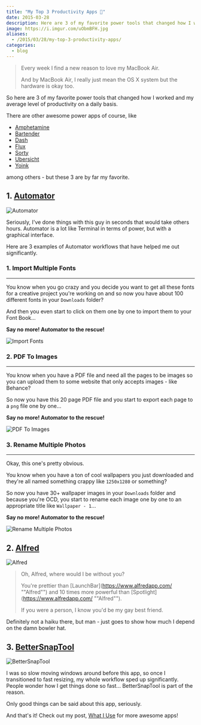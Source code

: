```yaml
---
title: "My Top 3 Productivity Apps 🎩"
date: 2015-03-28
description: Here are 3 of my favorite power tools that changed how I worked and my average level of productivity on a daily basis.
image: https://i.imgur.com/uObmBFH.jpg
aliases:
  - /2015/03/28/my-top-3-productivity-apps/
categories:
  - blog
---
```


> Every week I find a new reason to love my MacBook Air.
>
> And by MacBook Air, I really just mean the OS X system but the hardware is okay too.

So here are 3 of my favorite power tools that changed how I worked and my average level of productivity on a daily basis.

There are other awesome power apps of course, like

- [Amphetamine](https://itunes.apple.com/us/app/amphetamine/id937984704?mt=12 "Amphetamine")
- [Bartender](https://www.macbartender.com "Bartender")
- [Dash](https://kapeli.com/dash "Dash")
- [Flux](https://justgetflux.com "Flux")
- [Sorty](https://wiles.dk/ "Sorty")
- [Ubersicht](https://tracesof.net/uebersicht/ "Ubersicht")
- [Yoink](https://eternalstorms.at/yoink/ "Yoink")

among others - but these 3 are by far my favorite.

## 1. [Automator](https://en.wikipedia.org/wiki/Automator_%28software%29 "Automator")

![Automator](https://www.redundantrobot.com/wp-content/uploads/2013/10/automator.png)

Seriously, I've done things with this guy in seconds that would take others hours. Automator is a lot like Terminal in terms of power, but with a graphical interface.

Here are 3 examples of Automator workflows that have helped me out significantly.

### 1. Import Multiple Fonts

---

You know when you go crazy and you decide you want to get all these fonts for a creative project you're working on and so now you have about 100 different fonts in your `Downloads` folder?

And then you even start to click on them one by one to import them to your Font Book...

**Say no more! Automator to the rescue!**

![Import Fonts](https://lh3.googleusercontent.com/Loy00P2M-y1-C1NReCZ9KbGb3zxehZJF5lhr67-7OuMEXnNYjW5IVUXkros8kgc4jxq0VLSJ7EhFh1xAqox5M_iUS0V_S0K6DYG0kocFC_powqYIxgI2qrpu-SF4lMOVXg2S3C0vhUCtZZaxCsizdoltmYZUiq-EUpCXDABihNAIvyYDI2mSa5f73Hoor_w-ZJJGN7AvnKEtjXYdy25AQuzE_-siG_m-Oy1mkScOWEYA55eVUr3UP5DVhrFhbm5ftFDyqc5PQ_3ZzOCLX8eDUHcesD2JJoImbto0At1MOqhTJ9S8eUR8eIr76BLefC5W9n-8obRu2tZsh-WIpV4AW-AOcXTF5HA44k2g2MhIxXpJmWWGpdprkzRpwMPFVfaLGDccY5e9I0JADFZV-MPOZiEx-tr9aVYKrurfoNTprAnmOdkqT2NtsurZG3wbYM2UQXLqq5nP6ZxcTfNOAJcgeSUsPwdCOmwHpLkp2HZ1vESEOW-XvlDcukDJ3BFS2Zg5hbtsjn4EueO8cNIlMtJMyrhlDK7wnoQzE6mheW9KByq9qXKnvtsnqgz3W3FFJKHKxdqDV4SmcOMSJNpUGVNOJSeX079Ku_NdYP4f3cfC9x7PqrSRrNfFWkKbcN__54Ih=w1060-h371-no)

### 2. PDF To Images

---

You know when you have a PDF file and need all the pages to be images so you can upload them to some website that only accepts images - like Behance?

So now you have this 20 page PDF file and you start to export each page to a `png` file one by one...

**Say no more! Automator to the rescue!**

![PDF To Images](https://lh3.googleusercontent.com/1dklPsda_bE5HUIh-Wxrn210A8XqTSn2Duar_ZVoPWL-DpVKcH96YScOo95ef3buAxbvxjLBEpFd6et29-vyVRnU-cZA4aD8bR6WYQGeu-Qi2NZrQ4uZUo2wXS-hDAJlvuI1w44OLcNARskxkyKg8qiR63sYUiOJ8-lPkcprWSLDCM9rxvhoknzWU2SJyAbgPeQl4_A_FZRhU9-DMOsV_fe683rDkiJEdWoEtCF1ZTjIZSCsttTX6_pgWLCwBNEB2i27meaek6_L2kbIwc3MtoLsSIj04nyl-Y2LL8Br5rh4bVndAmij1WDeI7X6r4XctFZ__0uPbjKV-ijttCBtr4Zd2vrseFXBYhit1Tb_8bG8rqDsN9wUG3nkHwx17OaNJLEAceP8Jpl6iHOTG92WFdAO6E3xpXraUUGnvL5TYW6O9tkt6rVCEynQ2Qbpd8ssLCxXhW3K_B2JRHXsHWklGuiCUSyRGk2bg2lvfR_CXH5lHaxnHYc7ISJpxCmeQ9yTYxlaIOHkdVsx-1vqfmCD_oU7Da2Y3pl-6wuN7fwVt6w0m1MNZ0B_k24O_YkxhS2xSzpOxe6A9wh2N9ObIr64kj5C1_u3hUExhbPpf4lB4i8sx8pCjRYLO8xCE7RYX2J2=w1059-h471-no)

### 3. Rename Multiple Photos

---

Okay, this one's pretty obvious.

You know when you have a ton of cool wallpapers you just downloaded and they're all named something crappy like `1250x1280` or something?

So now you have 30+ wallpaper images in your `Downloads` folder and because you're OCD, you start to rename each image one by one to an appropriate title like `Wallpaper - 1`...

**Say no more! Automator to the rescue!**

![Rename Multiple Photos](https://lh3.googleusercontent.com/xdeJmXeYUzPFEVUy1QcN8uubg1FUz6tDIZUz-uV_XKzoUQ4hqDZUhjiGmiO_1c3bMrpZ8g-sOsCdS6PyXK2EzAX_AkVgqZ4y4t2PWHaZmawKfKRsmPf1hA4hck8iJqC5NLYQu8IaCGzqZ9IaKSY__9c7tMebsWzdFsnKog7asP2ug_-wq5lkQO82WknLVydPpZTTd41iVO8Up3xGe7i25g1O9YpXLvqL2Yr_9DsTSlKLvik2stBMyL_ArRTX5PwGgRUz8pDkts4B4zo0zeI9LKR1sUblyh4Rj31vFHF561efzmbxOz6z7Pushv9pgz3VOvwZy8lDPCMmRQvwjSy1mecH7c4meddazSwg1VrHPKl6D4EiDvP7eACEFUcR4qqGcUI-3FaSxOQ49YQ-pnaQxa4lUKI7BKumSGWaRW3dVrlyvmi3Uo46kx50p_uNm8VL-a_mkqmnisGPvaatEtiL0obwlGhoWXKJQZKWRPzYm9GFfFU1uHOma2gwdk3B79fClco5vZZun28DdJNQVRjxWcGIyk5dHO3B2nqc0DjzokMFxDaK5LbxTwgICCY2Yd5VJJnA06oMJRnP298A7vS-GWUni9WQBILKf-In31C1LIHzKz-soLmX2BmNidycI3JV=w1056-h378-no)

## 2. [Alfred](https://www.alfredapp.com/ "Alfred")

![Alfred](https://a2.mzstatic.com/us/r30/Purple/v4/22/16/13/221613ff-de88-908e-684d-262576f7dbd0/icon128-2x.png)

> Oh, Alfred, where would I be without you?
>
> You're prettier than [LaunchBar](https://www.alfredapp.com/ ""Alfred"") and 10 times more powerful than [Spotlight](https://www.alfredapp.com/ ""Alfred"").
>
> If you were a person, I know you'd be my gay best friend.

Definitely not a haiku there, but man - just goes to show how much I depend on the damn bowler hat.

## 3. [BetterSnapTool](https://itunes.apple.com/us/app/bettersnaptool/id417375580?mt=12 "BetterSnapTool")

![BetterSnapTool](https://a3.mzstatic.com/us/r30/Purple3/v4/b0/e1/f1/b0e1f178-69dc-f01a-3d4e-0faa4379ca8f/icon128-2x.png)

I was so slow moving windows around before this app, so once I transitioned to fast resizing, my whole workflow sped up significantly. People wonder how I get things done so fast... BetterSnapTool is part of the reason.

Only good things can be said about this app, seriously.

And that's it! Check out my post, [What I Use](https://fvcproductions.com/what-i-use/ "What I Use 📱") for more awesome apps!
